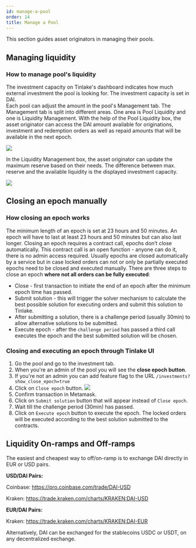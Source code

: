 ```yaml
---
id: manage-a-pool
order: 14
title: Manage a Pool
---
```


This section guides asset originators in managing their pools.

## Managing liquidity

### How to manage pool's liquidity
The investment capacity on Tinlake's dashboard indicates how much external investment the pool is looking for. The investment capacity is set in DAI.  
Each pool can adjust the amount in the pool's Management tab. The Management tab is split into different areas. One area is Pool Liquidity and one is Liquidity Management. With the help of the Pool Liquidity box, the asset originator can access the DAI amount available for originations, investment and redemption orders as well as repaid amounts that will be available in the next epoch. 

![](https://storage.googleapis.com/centrifuge-hackmd/upload_25ce67a91abf36f2d96cfec437307393.png)


In the Liquidity Management box, the asset originator can update the maximum reserve based on their needs. The difference between max. reserve and the available liquidity is the displayed investment capacity.

![](https://storage.googleapis.com/centrifuge-hackmd/upload_60f92106f1ea7ea322328eccd2603d3e.png)

## Closing an epoch manually

### How closing an epoch works
The minimum length of an epoch is set at 23 hours and 50 minutes. An epoch will have to last at least 23 hours and 50 minutes but can also last longer. Closing an epoch requires a contract call, epochs don’t close automatically. This contract call is an open function - anyone can do it, there is no admin access required. Usually epochs are closed automatically by a service but in case locked orders can not or only be partially executed epochs need to be closed and executed manually.
There are three steps to close an epoch **where not all orders can be fully executed**:

* Close - first transaction to initiate the end of an epoch after the minimum epoch time has passed.
* Submit solution - this will trigger the solver mechanism to calculate the best possible solution for executing orders and submit this solution to Tinlake.
* After submitting a solution, there is a challenge period (usually 30min) to allow alternative solutions to be submitted.
* Execute epoch - after the `challenge period` has passed a third call executes the epoch and the best submitted solution will be chosen.

### Closing and executing an epoch through Tinlake UI

1. Go the pool and go to the investment tab.
2. When you're an admin of the pool you will see the **close epoch button**.
3. If you're not an admin you can add feature flag to the URL `/investments?show_close_epoch=true` 
4. Click on `Close epoch` button.
![](https://storage.googleapis.com/centrifuge-hackmd/upload_149846e233930958fed66be080e88452.png)
5. Confirm transaction in Metamask.
6. Click on `Submit solution` button that will appear instead of `Close epoch`.
7. Wait till the challenge period (30min) has passed.
8. Click on `Execute epoch` button to execute the epoch. The locked orders will be executed according to the best solution submitted to the contracts.


## Liquidity On-ramps and Off-ramps

The easiest and cheapest way to off/on-ramp is to exchange DAI directly in EUR or USD pairs.  

**USD/DAI Pairs:**

Coinbase: https://pro.coinbase.com/trade/DAI-USD

Kraken: https://trade.kraken.com/charts/KRAKEN:DAI-USD

**EUR/DAI Pairs:**

Kraken: https://trade.kraken.com/charts/KRAKEN:DAI-EUR

Alternatively, DAI can be exchanged for the stablecoins USDC or USDT, on any decentralized exchange.

